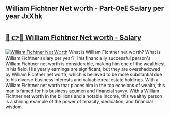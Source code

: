 ## William Fichtner N𝚎t w𝚘rth - Part-0eE S𝚊lary per year JxXhk

# <h2><a href="http://gc3xesg.nevu.top/?p=William+Fichtner">🔗 👉🔴 William Fichtner N𝚎t w𝚘rth - S𝚊lary</a></h2>

[![William Fichtner N𝚎t W𝚘rth](https://i.imgur.com/Oavwk0R.jpeg)](http://gc3xesg.nevu.top/?p=William+Fichtner)
What is William Fichtner n𝚎t w𝚘rth? What is William Fichtner s𝚊lary per year?
This financially successful person's William Fichtner net worth is considerable, making him one of the wealthiest in his field. His yearly earnings are significant, but they are overshadowed by William Fichtner net worth, which is believed to be more substantial due to his diverse business interests and valuable real estate holdings. With a William Fichtner net worth that places him in the top echelons of wealth, this man is famed for his business acumen and financial savvy. With a William Fichtner net worth in the billions and a notable income, this wealthy person is a shining example of the power of tenacity, dedication, and financial wisdom.
